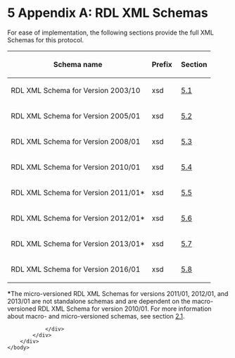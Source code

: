 <html dir="LTR" xmlns:mshelp="http://msdn.microsoft.com/mshelp" xmlns:ddue="http://ddue.schemas.microsoft.com/authoring/2003/5" xmlns:xlink="http://www.w3.org/1999/xlink" xmlns:tool="http://www.microsoft.com/tooltip">
    <head>
        <meta http-equiv="Content-Type" content="text/html; CHARSET=utf-8"></meta>
        <meta name="save" content="history"></meta>
        <title>5 Appendix A: RDL XML Schemas</title>
        <xml>
            <mshelp:toctitle title="5 Appendix A: RDL XML Schemas"></mshelp:toctitle>
            <mshelp:rltitle title="[MS-RDL]: Appendix A: RDL XML Schemas"></mshelp:rltitle>
            <mshelp:keyword index="A" term="4299384a-e826-4f69-bb06-f56d37155197"></mshelp:keyword>
            <mshelp:attr name="DCSext.ContentType" value="open specification"></mshelp:attr>
            <mshelp:attr name="AssetID" value="4299384a-e826-4f69-bb06-f56d37155197"></mshelp:attr>
            <mshelp:attr name="TopicType" value="kbRef"></mshelp:attr>
            <mshelp:attr name="DCSext.Title" value="[MS-RDL]: Appendix A: RDL XML Schemas" />
        </xml>
    </head>
    <body>
        <div id="header">
            <h1 class="heading">5 Appendix A: RDL XML Schemas</h1>
        </div>
        <div id="mainSection">
            <div id="mainBody">
                <div id="allHistory" class="saveHistory"></div>
                <div id="sectionSection0" class="section" name="collapseableSection">
                    

<p>For ease of implementation, the following sections provide
the full XML Schemas for this protocol.</p>

<table>
 <thead>
  <tr>
   <th>
   <p>Schema name</p>
   </th>
   <th>
   <p>Prefix  </p>
   </th>
   <th>
   <p>Section</p>
   </th>
  </tr>
 </thead>
 <tr>
  <td>
  <p>RDL XML Schema for Version 2003/10</p>
  </td>
  <td>
  <p>xsd</p>
  </td>
  <td>
  <p><a href="a7e2ad00-07c8-4f6d-80ab-3ad55df7b233.html">5.1</a></p>
  </td>
 </tr>
 <tr>
  <td>
  <p>RDL XML Schema for Version 2005/01</p>
  </td>
  <td>
  <p>xsd</p>
  </td>
  <td>
  <p><a href="3ebe2912-4958-4832-b391-cad1f5e13338.html">5.2</a></p>
  </td>
 </tr>
 <tr>
  <td>
  <p>RDL XML Schema for Version 2008/01</p>
  </td>
  <td>
  <p>xsd</p>
  </td>
  <td>
  <p><a href="1e855f94-4617-47e4-b89e-0856c6cb420f.html">5.3</a></p>
  </td>
 </tr>
 <tr>
  <td>
  <p>RDL XML Schema for Version 2010/01</p>
  </td>
  <td>
  <p>xsd</p>
  </td>
  <td>
  <p><a href="3428e690-a348-4ec7-8a6a-8efb42d2cdee.html">5.4</a></p>
  </td>
 </tr>
 <tr>
  <td>
  <p>RDL XML Schema for Version 2011/01*</p>
  </td>
  <td>
  <p>xsd</p>
  </td>
  <td>
  <p><a href="bf2bab1a-b608-4bcc-b718-1cc1baa9579c.html">5.5</a></p>
  </td>
 </tr>
 <tr>
  <td>
  <p>RDL XML Schema for Version 2012/01*</p>
  </td>
  <td>
  <p>xsd</p>
  </td>
  <td>
  <p><a href="f165fb82-3c5a-4369-961c-128de233638c.html">5.6</a></p>
  </td>
 </tr>
 <tr>
  <td>
  <p>RDL XML Schema for Version 2013/01*</p>
  </td>
  <td>
  <p>xsd</p>
  </td>
  <td>
  <p><a href="c5c219b8-4b13-4c49-9c86-6a07aab39823.html">5.7</a></p>
  </td>
 </tr>
 <tr>
  <td>
  <p>RDL XML Schema for Version 2016/01</p>
  </td>
  <td>
  <p>xsd</p>
  </td>
  <td>
  <p><a href="52ce3983-2bfc-4e72-9359-42aaf5fe4509.html">5.8</a></p>
  </td>
 </tr>
</table>

<p><b>*</b>The micro-versioned RDL XML Schemas for versions
2011/01, 2012/01, and 2013/01 are not standalone schemas and are dependent on
the macro-versioned RDL XML Schema for version 2010/01. For more information
about macro- and micro-versioned schemas, see section <a href="ae14822f-9553-45f1-bacc-c0a1cbb484fb.html">2.1</a>.</p>


                </div>
            </div>
        </div>
    </body>
</html>